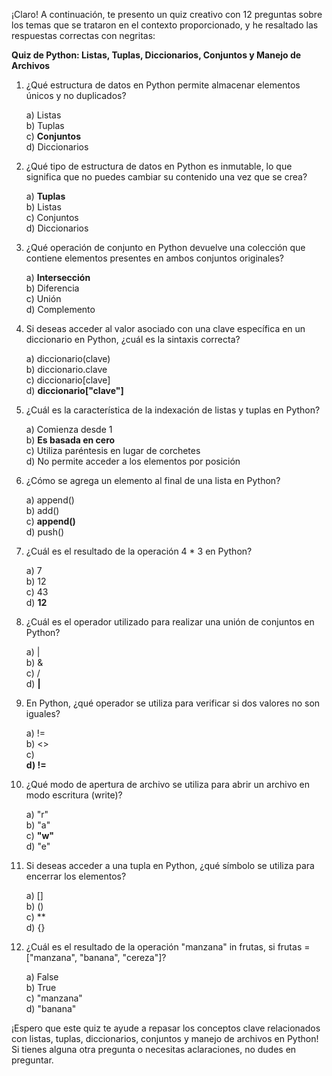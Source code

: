 ¡Claro! A continuación, te presento un quiz creativo con 12 preguntas sobre los temas que se trataron en el contexto proporcionado, y he resaltado las respuestas correctas con negritas:

**Quiz de Python: Listas, Tuplas, Diccionarios, Conjuntos y Manejo de Archivos**

1. ¿Qué estructura de datos en Python permite almacenar elementos únicos y no duplicados?

   a) Listas<br>
   b) Tuplas<br>
   c) **Conjuntos**<br>
   d) Diccionarios

2. ¿Qué tipo de estructura de datos en Python es inmutable, lo que significa que no puedes cambiar su contenido una vez que se crea?

   a) **Tuplas**<br>
   b) Listas<br>
   c) Conjuntos<br>
   d) Diccionarios

3. ¿Qué operación de conjunto en Python devuelve una colección que contiene elementos presentes en ambos conjuntos originales?

   a) **Intersección**<br>
   b) Diferencia<br>
   c) Unión<br>
   d) Complemento

4. Si deseas acceder al valor asociado con una clave específica en un diccionario en Python, ¿cuál es la sintaxis correcta?

   a) diccionario(clave)<br>
   b) diccionario.clave<br>
   c) diccionario[clave]<br>
   d) **diccionario["clave"]**

5. ¿Cuál es la característica de la indexación de listas y tuplas en Python?

   a) Comienza desde 1<br>
   b) **Es basada en cero**<br>
   c) Utiliza paréntesis en lugar de corchetes<br>
   d) No permite acceder a los elementos por posición

6. ¿Cómo se agrega un elemento al final de una lista en Python?

   a) append()<br>
   b) add()<br>
   c) **append()**<br>
   d) push()

7. ¿Cuál es el resultado de la operación 4 * 3 en Python?

   a) 7<br>
   b) 12<br>
   c) 43<br>
   d) **12**

8. ¿Cuál es el operador utilizado para realizar una unión de conjuntos en Python?

   a) |<br>
   b) &<br>
   c) /<br>
   d) **|**

9. En Python, ¿qué operador se utiliza para verificar si dos valores no son iguales?

   a) !=<br>
   b) <><br>
   c) **<br>
   d) !=**

10. ¿Qué modo de apertura de archivo se utiliza para abrir un archivo en modo escritura (write)?

    a) "r"<br>
    b) "a"<br>
    c) **"w"**<br>
    d) "e"

11. Si deseas acceder a una tupla en Python, ¿qué símbolo se utiliza para encerrar los elementos?

    a) []<br>
    b) ()<br>
    c) **<br>
    d) {}

12. ¿Cuál es el resultado de la operación "manzana" in frutas, si frutas = ["manzana", "banana", "cereza"]?

    a) False<br>
    b) True<br>
    c) "manzana"<br>
    d) "banana"

¡Espero que este quiz te ayude a repasar los conceptos clave relacionados con listas, tuplas, diccionarios, conjuntos y manejo de archivos en Python! Si tienes alguna otra pregunta o necesitas aclaraciones, no dudes en preguntar.